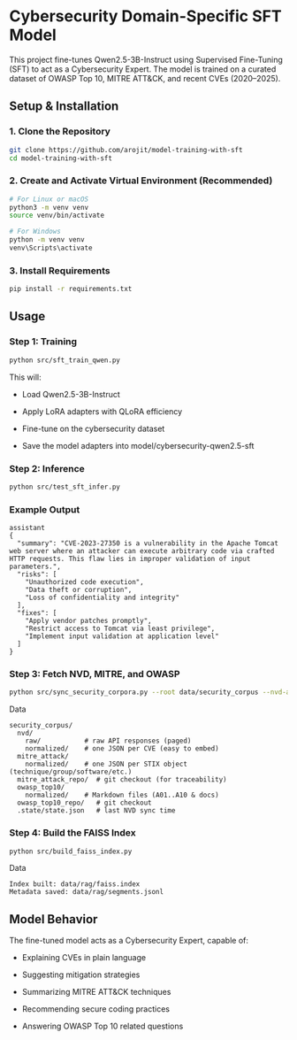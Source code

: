 # Cybersecurity Domain-Specific SFT Model

This project fine-tunes Qwen2.5-3B-Instruct using Supervised Fine-Tuning (SFT) to act as a Cybersecurity Expert.
The model is trained on a curated dataset of OWASP Top 10, MITRE ATT&CK, and recent CVEs (2020–2025).

## Setup & Installation

### 1. Clone the Repository
```bash
git clone https://github.com/arojit/model-training-with-sft
cd model-training-with-sft
```

### 2. Create and Activate Virtual Environment (Recommended)

```bash
# For Linux or macOS
python3 -m venv venv
source venv/bin/activate

# For Windows
python -m venv venv
venv\Scripts\activate
```

### 3. Install Requirements
```bash
pip install -r requirements.txt
```


## Usage

### Step 1: Training
```bash
python src/sft_train_qwen.py
```
This will:

- Load Qwen2.5-3B-Instruct

- Apply LoRA adapters with QLoRA efficiency

- Fine-tune on the cybersecurity dataset

- Save the model adapters into model/cybersecurity-qwen2.5-sft

### Step 2: Inference
```bash
python src/test_sft_infer.py
```
### Example Output
```
assistant
{
  "summary": "CVE-2023-27350 is a vulnerability in the Apache Tomcat web server where an attacker can execute arbitrary code via crafted HTTP requests. This flaw lies in improper validation of input parameters.",
  "risks": [
    "Unauthorized code execution",
    "Data theft or corruption",
    "Loss of confidentiality and integrity"
  ],
  "fixes": [
    "Apply vendor patches promptly",
    "Restrict access to Tomcat via least privilege",
    "Implement input validation at application level"
  ]
}
```

### Step 3: Fetch NVD, MITRE, and OWASP
```bash
python src/sync_security_corpora.py --root data/security_corpus --nvd-api-key $NVD_API_KEY
```
Data
```
security_corpus/
  nvd/
    raw/           # raw API responses (paged)
    normalized/    # one JSON per CVE (easy to embed)
  mitre_attack/
    normalized/    # one JSON per STIX object (technique/group/software/etc.)
  mitre_attack_repo/  # git checkout (for traceability)
  owasp_top10/
    normalized/    # Markdown files (A01..A10 & docs)
  owasp_top10_repo/   # git checkout
  .state/state.json   # last NVD sync time
```

### Step 4: Build the FAISS Index
```bash
python src/build_faiss_index.py 
```
Data
```
Index built: data/rag/faiss.index
Metadata saved: data/rag/segments.jsonl
```

## Model Behavior

The fine-tuned model acts as a Cybersecurity Expert, capable of:

- Explaining CVEs in plain language

- Suggesting mitigation strategies

- Summarizing MITRE ATT&CK techniques

- Recommending secure coding practices

- Answering OWASP Top 10 related questions
